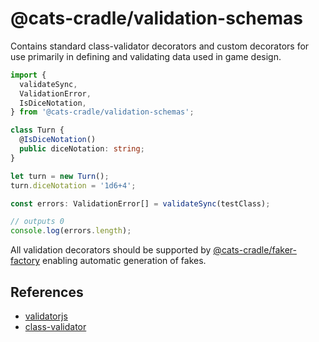 # @cats-cradle/validation-schemas

Contains standard class-validator decorators and custom decorators for use
primarily in defining and validating data used in game design.

```typescript
import {
  validateSync,
  ValidationError,
  IsDiceNotation,
} from '@cats-cradle/validation-schemas';

class Turn {
  @IsDiceNotation()
  public diceNotation: string;
}

let turn = new Turn();
turn.diceNotation = '1d6+4';

const errors: ValidationError[] = validateSync(testClass);

// outputs 0
console.log(errors.length);
```

All validation decorators should be supported by
[@cats-cradle/faker-factory](https://www.npmjs.com/package/@cats-cradle/faker-factory)
enabling automatic generation of fakes.

## References

- [validatorjs](https://validatejs.org/)
- [class-validator](https://github.com/typestack/class-validator)
